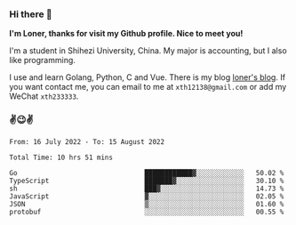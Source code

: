 ### Hi there 👋️

**I'm Loner, thanks for visit my Github profile. Nice to meet you!**

I'm a student in Shihezi University, China. My major is accounting, but I also like programming.

I use and learn Golang, Python, C and Vue. There is my blog [loner's blog](https://www.loner1024.top).  If you want contact me, you can email to me at `xth12138@gmail.com` or add my WeChat `xth233333`.

### ✌️😉✌️

<!--START_SECTION:waka-->

```text
From: 16 July 2022 - To: 15 August 2022

Total Time: 10 hrs 51 mins

Go                                ████████████▓░░░░░░░░░░░░   50.02 %
TypeScript                        ███████▓░░░░░░░░░░░░░░░░░   30.10 %
sh                                ███▓░░░░░░░░░░░░░░░░░░░░░   14.73 %
JavaScript                        ▓░░░░░░░░░░░░░░░░░░░░░░░░   02.05 %
JSON                              ▒░░░░░░░░░░░░░░░░░░░░░░░░   01.60 %
protobuf                          ░░░░░░░░░░░░░░░░░░░░░░░░░   00.55 %
```

<!--END_SECTION:waka-->



